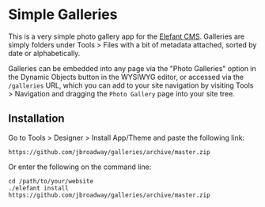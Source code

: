 # Simple Galleries

This is a very simple photo gallery app for the [Elefant CMS](http://www.elefantcms.com/).
Galleries are simply folders under Tools > Files with a bit of metadata attached,
sorted by date or alphabetically.

Galleries can be embedded into any page via the "Photo Galleries" option in the Dynamic
Objects button in the WYSIWYG editor, or accessed via the `/galleries` URL, which you
can add to your site navigation by visiting Tools > Navigation and dragging the
`Photo Gallery` page into your site tree.

## Installation

Go to Tools > Designer > Install App/Theme and paste the following link:

	https://github.com/jbroadway/galleries/archive/master.zip

Or enter the following on the command line:

	cd /path/to/your/website
	./elefant install https://github.com/jbroadway/galleries/archive/master.zip
